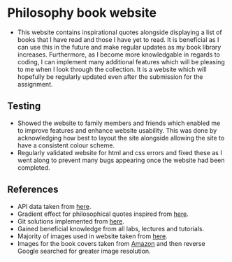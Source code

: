 # Philosophy book website
- This website contains inspirational quotes alongside displaying a list of books that I have read and those I have yet to read. It is beneficial as I can use this in the future and make regular updates as my book library increases. Furthermore, as I become more knowledgable in regards to coding, I can implement many additional features which will be pleasing to me when I look through the collection. It is a website which will hopefully be regularly updated even after the submission for the assignment.
## Testing 
- Showed the website to family members and friends which enabled me to improve features and enhance website usability. This was done by acknowledging how best to layout the site alongside allowing the site to have a consistent colour scheme.
- Regularly validated website for html and css errors and fixed these as I went along to prevent many bugs appearing once the website had been completed.
## References
- API data taken from [here](https://philosophy-quotes-api.glitch.me/quotes).
- Gradient effect for philosophical quotes inspired from [here](https://www.youtube.com/watch?v=dhLcyBCJ0r4).
- Git solutions implemented from [here](https://www.atlassian.com/git/tutorials/using-branches).
- Gained beneficial knowledge from all labs, lectures and tutorials.
- Majority of images used in website taken from [here](https://unsplash.com/).
- Images for the book covers taken from [Amazon](https://www.amazon.co.uk/) and then reverse Google searched for greater image resolution.